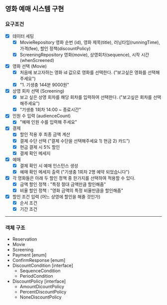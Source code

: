 ## 영화 예매 시스템 구현

### 요구조건

- [x] 데이터 세팅
    - [x] MovieRepository 영화 순번 (id), 영화 제목(title), 러닝타임(runningTime), 가격(fee), 할인 정책(discountPolicy) 
    - [x] ScreeningRepository 영화(movie), 상영회차(sequence), 시작 시간(whenScreened)
- [x] 영화 선택 (Movie)
    - [x] 처음에 보고자하는 영화 id 값으로 영화를 선택한다. ("보고싶은 영화를 선택해주세요")
    - [x] "1. 기생충 144분 9000원"
- [x] 상영 회차 선택 (Screening)
    - [x] 보고 싶은 상영 회차를 해당 회차를 입력하여 선택한다. ("보고싶은 회차를 선택해주세요")
    - [x] "기생충 1회차 14:00 ~ 종료시간"
- [x] 인원 수 입력 (audienceCount)
    - [x] "예매 인원 수를 입력해 주세요"
- [x] 결제
    - [x] 할인 적용 후 최종 금액 계산
    - [x] 결제 수단 선택 ("결제 수단을 선택해주세요 1) 현금 2) 카드")
    - [x] 현금 결제 시 5% 할인
    - [x] 결제 확인 메세지
- [x] 예매
    - [x] 결제 확인 시 예매 인스턴스 생성
    - [x] 예매 확인 메세지 출력 ("기생충 1회차 2명 예약 되었습니다")
- [x] 각 영화들은 아래 두 할인 정책 중 한가지를 선택하여 적용할 수 있다.
    - [x] 금액 할인 정책 : "특정 절대 금액만큼 할인해줌"
    - [x] 비율 할인 정책 : "영화 금액의 특정 비율만큼을 할인해줌"
- [x] 할인 조건 입력 (어느 상영에 할인을 해줄 것인가)
    - [x] 순서 조건 
    - [x] 기간 조건

---
### 객체 구조

- Reservation
- Movie
- Screening
- Payment [enum]
- ConfirmResponse [enum]
- DiscountCondition [interface]
    - SequenceCondition
    - PeriodCondition
- DiscountPolicy [interface]
    - AmountDicountPolicy
    - PercentDiscountPolicy
    - NoneDiscountPolicy